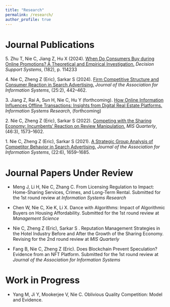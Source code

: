 ```yaml
---
title: "Research"
permalink: /research/
author_profile: true
---
```


# Journal Publications




<!-- Use APA 7th edition format -->


5\. Zhu T, Nie C, Jiang Z, Hu X (2024). [When Do Consumers Buy during Online Promotions? A Theoretical and Empirical Investigation.](https://doi.org/10.1016/j.dss.2024.114233) _Decision Support Systems_, (182), p. 114233

4\. Nie C, Zheng Z (Eric), Sarkar S (2024). [Firm Competitive Structure and Consumer Reaction in Search Advertising.](https://doi.org/10.17705/1jais.00835) _Journal of the Association for Information Systems_, (25:2), 442–462.

<!-- https://aisel.aisnet.org/jais_preprints/107/ -->
<!-- https://papers.ssrn.com/sol3/papers.cfm?abstract_id=4499361 -->
<!-- 10.17705/1jais.00835 -->


3\. Jiang Z, Rai A, Sun H, Nie C, Hu Y (forthcoming). [How Online Information Influences Offline Transactions: Insights from Digital Real Estate Platforms.](https://doi.org/10.1287/isre.2020.0658) _Information Systems Research_, (forthcoming)

2\. Nie C, Zheng Z (Eric), Sarkar S (2022). [Competing with the Sharing Economy: Incumbents’ Reaction on Review Manipulation.](https://doi.org/10.25300/MISQ/2022/15666) _MIS Quarterly_, (46:3), 1573–1602. 
<!-- [![PDF](https://img.shields.io/badge/PDF-green.svg)](/files/review_manipulation.pdf) [![Video](https://img.shields.io/badge/Video-orange.svg)](https://youtu.be/4LRscKwr4Fw) -->

1\. Nie C, Zheng Z (Eric), Sarkar S (2021). [A Strategic Group Analysis of Competitor Behavior in Search Advertising.](https://doi.org/10.17705/1jais.00710) _Journal of the Association for Information Systems_, (22:6), 1659–1685. 
<!-- [![PDF](https://img.shields.io/badge/PDF-green.svg)](/files/sponsored_search.pdf) -->

# Journal Papers Under Review

- Meng J, Li H, Nie C, Zhang C. From Licensing Regulation to Impact: Home-Sharing Services, Crimes, and Long-Term Rental. Submitted for the 1st round review at _Information Systems Research_

- Chen W, Nie C, Xie K, Li X. Dance with Algorithms: Impact of Algorithmic Buyers on Housing Affordability. Submitted for the 1st round review at _Management Science_

- Nie C, Zheng Z (Eric), Sarkar S . Reputation Management Strategies in the Hotel Industry Before and After the Growth of the Sharing Economy. Revising for the 2nd round review at _MIS Quarterly_
    
- Fang B, Nie C, Zheng Z (Eric). Does Blockchain Prevent Speculation? Evidence from an NFT Platform. Submitted for the 1st round review at _Journal of the Association for Information Systems_

# Work in Progress

- Yang M, Ji Y, Mookerjee V, Nie C. Oblivious Quality Competition: Model and Evidence.
